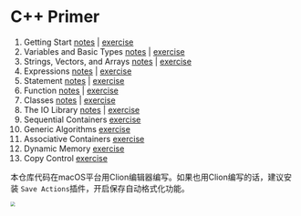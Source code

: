 # C++ Primer

1. Getting Start  [notes](./chapter_1/note.md) | [exercise](./chapter_1/exercise.md)
2. Variables and Basic Types  [notes](./chapter_2/note.md) | [exercise](./chapter_2/exercise.md)
3. Strings, Vectors, and Arrays  [notes](./chapter_3/note.md) | [exercise](./chapter_3/exercise.md)
4. Expressions  [notes](./chapter_4/note.md) | [exercise](./chapter_4/exercise.md)
5. Statement  [notes](./chapter_5/note.md) | [exercise](./chapter_5/exercise.md)
6. Function  [notes](./chapter_6/note.md) | [exercise](./chapter_6/exercise.md)
7. Classes  [notes](./chapter_7/note.md) | [exercise](./chapter_7/exercise.md)
8. The IO Library  [notes](./chapter_8/note.md) | [exercise](./chapter_8/exercise.md)
9. Sequential Containers  [exercise](./chapter_9/exercise.md)
10. Generic Algorithms [exercise](./chapter_10/exercise.md)
11. Associative Containers [exercise](./chapter_11/exercise.md)
12. Dynamic Memory [exercise](./chapter_12/exercise.md)
13. Copy Control [exercise](./chapter_13/exercise.md)

本仓库代码在macOS平台用Clion编辑器编写。如果也用Clion编写的话，建议安装 `Save Actions`插件，开启保存自动格式化功能。

<img src="https://cdn.jsdelivr.net/gh/CarberryChai/oss@master/image/8lGODA-Yl0nIQ.png" style="zoom:50%;" />

